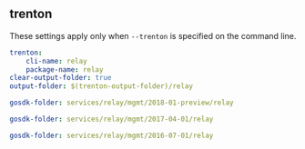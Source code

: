 
## trenton

These settings apply only when `--trenton` is specified on the command line.

``` yaml $(trenton)
trenton:
    cli-name: relay
    package-name: relay
clear-output-folder: true
output-folder: $(trenton-output-folder)/relay
```

``` yaml $(tag) == '2018-01-preview' && $(trenton)
gosdk-folder: services/relay/mgmt/2018-01-preview/relay
```

``` yaml $(tag) == 'package-2017-04' && $(trenton)
gosdk-folder: services/relay/mgmt/2017-04-01/relay
```

``` yaml $(tag) == 'package-2016-07' && $(trenton)
gosdk-folder: services/relay/mgmt/2016-07-01/relay
```
